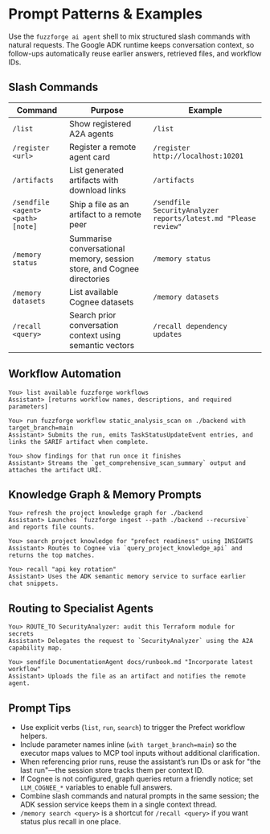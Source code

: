 # Prompt Patterns & Examples

Use the `fuzzforge ai agent` shell to mix structured slash commands with natural requests. The Google ADK runtime keeps conversation context, so follow-ups automatically reuse earlier answers, retrieved files, and workflow IDs.

## Slash Commands

| Command | Purpose | Example |
| --- | --- | --- |
| `/list` | Show registered A2A agents | `/list` |
| `/register <url>` | Register a remote agent card | `/register http://localhost:10201` |
| `/artifacts` | List generated artifacts with download links | `/artifacts` |
| `/sendfile <agent> <path> [note]` | Ship a file as an artifact to a remote peer | `/sendfile SecurityAnalyzer reports/latest.md "Please review"` |
| `/memory status` | Summarise conversational memory, session store, and Cognee directories | `/memory status` |
| `/memory datasets` | List available Cognee datasets | `/memory datasets` |
| `/recall <query>` | Search prior conversation context using semantic vectors | `/recall dependency updates` |

## Workflow Automation

```
You> list available fuzzforge workflows
Assistant> [returns workflow names, descriptions, and required parameters]

You> run fuzzforge workflow static_analysis_scan on ./backend with target_branch=main
Assistant> Submits the run, emits TaskStatusUpdateEvent entries, and links the SARIF artifact when complete.

You> show findings for that run once it finishes
Assistant> Streams the `get_comprehensive_scan_summary` output and attaches the artifact URI.
```

## Knowledge Graph & Memory Prompts

```
You> refresh the project knowledge graph for ./backend
Assistant> Launches `fuzzforge ingest --path ./backend --recursive` and reports file counts.

You> search project knowledge for "prefect readiness" using INSIGHTS
Assistant> Routes to Cognee via `query_project_knowledge_api` and returns the top matches.

You> recall "api key rotation"
Assistant> Uses the ADK semantic memory service to surface earlier chat snippets.
```

## Routing to Specialist Agents

```
You> ROUTE_TO SecurityAnalyzer: audit this Terraform module for secrets
Assistant> Delegates the request to `SecurityAnalyzer` using the A2A capability map.

You> sendfile DocumentationAgent docs/runbook.md "Incorporate latest workflow"
Assistant> Uploads the file as an artifact and notifies the remote agent.
```

## Prompt Tips

- Use explicit verbs (`list`, `run`, `search`) to trigger the Prefect workflow helpers.
- Include parameter names inline (`with target_branch=main`) so the executor maps values to MCP tool inputs without additional clarification.
- When referencing prior runs, reuse the assistant’s run IDs or ask for "the last run"—the session store tracks them per context ID.
- If Cognee is not configured, graph queries return a friendly notice; set `LLM_COGNEE_*` variables to enable full answers.
- Combine slash commands and natural prompts in the same session; the ADK session service keeps them in a single context thread.
- `/memory search <query>` is a shortcut for `/recall <query>` if you want status plus recall in one place.
